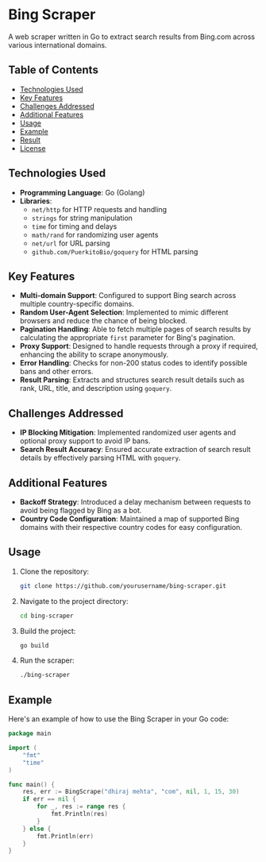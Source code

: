 # Bing Scraper

A web scraper written in Go to extract search results from Bing.com across various international domains.

## Table of Contents
- [Technologies Used](#technologies-used)
- [Key Features](#key-features)
- [Challenges Addressed](#challenges-addressed)
- [Additional Features](#additional-features)
- [Usage](#usage)
- [Example](#example)
- [Result](#result)
- [License](#license)

## Technologies Used
- **Programming Language**: Go (Golang)
- **Libraries**:
  - `net/http` for HTTP requests and handling
  - `strings` for string manipulation
  - `time` for timing and delays
  - `math/rand` for randomizing user agents
  - `net/url` for URL parsing
  - `github.com/PuerkitoBio/goquery` for HTML parsing

## Key Features
- **Multi-domain Support**: Configured to support Bing search across multiple country-specific domains.
- **Random User-Agent Selection**: Implemented to mimic different browsers and reduce the chance of being blocked.
- **Pagination Handling**: Able to fetch multiple pages of search results by calculating the appropriate `first` parameter for Bing's pagination.
- **Proxy Support**: Designed to handle requests through a proxy if required, enhancing the ability to scrape anonymously.
- **Error Handling**: Checks for non-200 status codes to identify possible bans and other errors.
- **Result Parsing**: Extracts and structures search result details such as rank, URL, title, and description using `goquery`.

## Challenges Addressed
- **IP Blocking Mitigation**: Implemented randomized user agents and optional proxy support to avoid IP bans.
- **Search Result Accuracy**: Ensured accurate extraction of search result details by effectively parsing HTML with `goquery`.

## Additional Features
- **Backoff Strategy**: Introduced a delay mechanism between requests to avoid being flagged by Bing as a bot.
- **Country Code Configuration**: Maintained a map of supported Bing domains with their respective country codes for easy configuration.

## Usage
1. Clone the repository:
    ```sh
    git clone https://github.com/yourusername/bing-scraper.git
    ```
2. Navigate to the project directory:
    ```sh
    cd bing-scraper
    ```
3. Build the project:
    ```sh
    go build
    ```
4. Run the scraper:
    ```sh
    ./bing-scraper
    ```

## Example
Here's an example of how to use the Bing Scraper in your Go code:

```go
package main

import (
    "fmt"
    "time"
)

func main() {
    res, err := BingScrape("dhiraj mehta", "com", nil, 1, 15, 30)
    if err == nil {
        for _, res := range res {
            fmt.Println(res)
        }
    } else {
        fmt.Println(err)
    }
}
